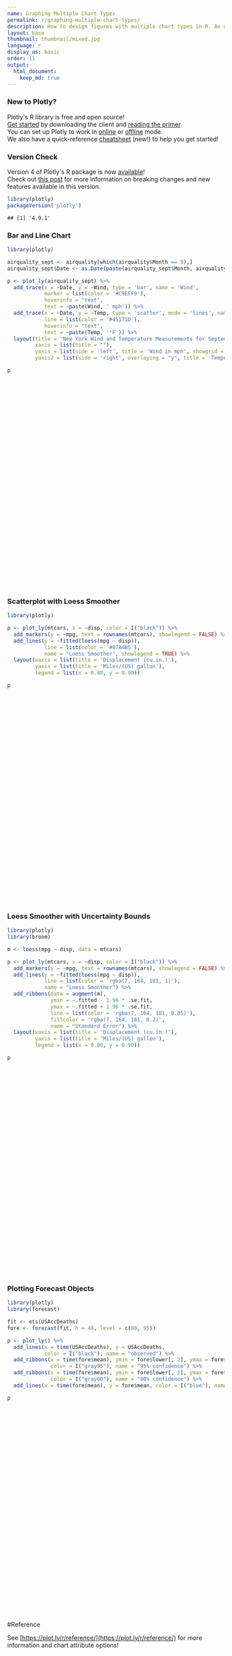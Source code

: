 ```yaml
---
name: Graphing Multiple Chart Types
permalink: r/graphing-multiple-chart-types/
description: How to design figures with multiple chart types in R. An example of a line chart with a line of best fit and an uncertainty band.
layout: base
thumbnail: thumbnail/mixed.jpg
language: r
display_as: basic
order: 11
output:
  html_document:
    keep_md: true
---
```



### New to Plotly?

Plotly's R library is free and open source!<br>
[Get started](https://plot.ly/r/getting-started/) by downloading the client and [reading the primer](https://plot.ly/r/getting-started/).<br>
You can set up Plotly to work in [online](https://plot.ly/r/getting-started/#hosting-graphs-in-your-online-plotly-account) or [offline](https://plot.ly/r/offline/) mode.<br>
We also have a quick-reference [cheatsheet](https://images.plot.ly/plotly-documentation/images/r_cheat_sheet.pdf) (new!) to help you get started!

### Version Check

Version 4 of Plotly's R package is now [available](https://plot.ly/r/getting-started/#installation)!<br>
Check out [this post](http://moderndata.plot.ly/upgrading-to-plotly-4-0-and-above/) for more information on breaking changes and new features available in this version.

```r
library(plotly)
packageVersion('plotly')
```

```
## [1] '4.9.1'
```

### Bar and Line Chart


```r
library(plotly)

airquality_sept <- airquality[which(airquality$Month == 9),]
airquality_sept$Date <- as.Date(paste(airquality_sept$Month, airquality_sept$Day, 1973, sep = "."), format = "%m.%d.%Y")

p <- plot_ly(airquality_sept) %>%
  add_trace(x = ~Date, y = ~Wind, type = 'bar', name = 'Wind',
            marker = list(color = '#C9EFF9'),
            hoverinfo = "text",
            text = ~paste(Wind, ' mph')) %>%
  add_trace(x = ~Date, y = ~Temp, type = 'scatter', mode = 'lines', name = 'Temperature', yaxis = 'y2',
            line = list(color = '#45171D'),
            hoverinfo = "text",
            text = ~paste(Temp, '°F')) %>%
  layout(title = 'New York Wind and Temperature Measurements for September 1973',
         xaxis = list(title = ""),
         yaxis = list(side = 'left', title = 'Wind in mph', showgrid = FALSE, zeroline = FALSE),
         yaxis2 = list(side = 'right', overlaying = "y", title = 'Temperature in degrees F', showgrid = FALSE, zeroline = FALSE))

p
```

<div id="htmlwidget-e99abda04fa85e9c1169" style="width:672px;height:480px;" class="plotly html-widget"></div>
<script type="application/json" data-for="htmlwidget-e99abda04fa85e9c1169">{"x":{"visdat":{"1f7d710f8872":["function () ","plotlyVisDat"]},"cur_data":"1f7d710f8872","attrs":{"1f7d710f8872":{"alpha_stroke":1,"sizes":[10,100],"spans":[1,20],"x":{},"y":{},"type":"bar","name":"Wind","marker":{"color":"#C9EFF9"},"hoverinfo":"text","text":{},"inherit":true},"1f7d710f8872.1":{"alpha_stroke":1,"sizes":[10,100],"spans":[1,20],"x":{},"y":{},"type":"scatter","mode":"lines","name":"Temperature","yaxis":"y2","line":{"color":"#45171D"},"hoverinfo":"text","text":{},"inherit":true}},"layout":{"margin":{"b":40,"l":60,"t":25,"r":10},"title":"New York Wind and Temperature Measurements for September 1973","xaxis":{"domain":[0,1],"automargin":true,"title":""},"yaxis":{"domain":[0,1],"automargin":true,"side":"left","title":"Wind in mph","showgrid":false,"zeroline":false},"yaxis2":{"side":"right","overlaying":"y","title":"Temperature in degrees F","showgrid":false,"zeroline":false},"hovermode":"closest","showlegend":true},"source":"A","config":{"showSendToCloud":false},"data":[{"x":["1973-09-01","1973-09-02","1973-09-03","1973-09-04","1973-09-05","1973-09-06","1973-09-07","1973-09-08","1973-09-09","1973-09-10","1973-09-11","1973-09-12","1973-09-13","1973-09-14","1973-09-15","1973-09-16","1973-09-17","1973-09-18","1973-09-19","1973-09-20","1973-09-21","1973-09-22","1973-09-23","1973-09-24","1973-09-25","1973-09-26","1973-09-27","1973-09-28","1973-09-29","1973-09-30"],"y":[6.9,5.1,2.8,4.6,7.4,15.5,10.9,10.3,10.9,9.7,14.9,15.5,6.3,10.9,11.5,6.9,13.8,10.3,10.3,8,12.6,9.2,10.3,10.3,16.6,6.9,13.2,14.3,8,11.5],"type":"bar","name":"Wind","marker":{"color":"#C9EFF9","line":{"color":"rgba(31,119,180,1)"}},"hoverinfo":["text","text","text","text","text","text","text","text","text","text","text","text","text","text","text","text","text","text","text","text","text","text","text","text","text","text","text","text","text","text"],"text":["6.9  mph","5.1  mph","2.8  mph","4.6  mph","7.4  mph","15.5  mph","10.9  mph","10.3  mph","10.9  mph","9.7  mph","14.9  mph","15.5  mph","6.3  mph","10.9  mph","11.5  mph","6.9  mph","13.8  mph","10.3  mph","10.3  mph","8  mph","12.6  mph","9.2  mph","10.3  mph","10.3  mph","16.6  mph","6.9  mph","13.2  mph","14.3  mph","8  mph","11.5  mph"],"error_y":{"color":"rgba(31,119,180,1)"},"error_x":{"color":"rgba(31,119,180,1)"},"xaxis":"x","yaxis":"y","frame":null},{"x":["1973-09-01","1973-09-02","1973-09-03","1973-09-04","1973-09-05","1973-09-06","1973-09-07","1973-09-08","1973-09-09","1973-09-10","1973-09-11","1973-09-12","1973-09-13","1973-09-14","1973-09-15","1973-09-16","1973-09-17","1973-09-18","1973-09-19","1973-09-20","1973-09-21","1973-09-22","1973-09-23","1973-09-24","1973-09-25","1973-09-26","1973-09-27","1973-09-28","1973-09-29","1973-09-30"],"y":[91,92,93,93,87,84,80,78,75,73,81,76,77,71,71,78,67,76,68,82,64,71,81,69,63,70,77,75,76,68],"type":"scatter","mode":"lines","name":"Temperature","yaxis":"y2","line":{"color":"#45171D"},"hoverinfo":["text","text","text","text","text","text","text","text","text","text","text","text","text","text","text","text","text","text","text","text","text","text","text","text","text","text","text","text","text","text"],"text":["91 °F","92 °F","93 °F","93 °F","87 °F","84 °F","80 °F","78 °F","75 °F","73 °F","81 °F","76 °F","77 °F","71 °F","71 °F","78 °F","67 °F","76 °F","68 °F","82 °F","64 °F","71 °F","81 °F","69 °F","63 °F","70 °F","77 °F","75 °F","76 °F","68 °F"],"marker":{"color":"rgba(255,127,14,1)","line":{"color":"rgba(255,127,14,1)"}},"error_y":{"color":"rgba(255,127,14,1)"},"error_x":{"color":"rgba(255,127,14,1)"},"xaxis":"x","frame":null}],"highlight":{"on":"plotly_click","persistent":false,"dynamic":false,"selectize":false,"opacityDim":0.2,"selected":{"opacity":1},"debounce":0},"shinyEvents":["plotly_hover","plotly_click","plotly_selected","plotly_relayout","plotly_brushed","plotly_brushing","plotly_clickannotation","plotly_doubleclick","plotly_deselect","plotly_afterplot","plotly_sunburstclick"],"base_url":"https://plot.ly"},"evals":[],"jsHooks":[]}</script>

### Scatterplot with Loess Smoother


```r
library(plotly)

p <- plot_ly(mtcars, x = ~disp, color = I("black")) %>%
  add_markers(y = ~mpg, text = rownames(mtcars), showlegend = FALSE) %>%
  add_lines(y = ~fitted(loess(mpg ~ disp)),
            line = list(color = '#07A4B5'),
            name = "Loess Smoother", showlegend = TRUE) %>%
  layout(xaxis = list(title = 'Displacement (cu.in.)'),
         yaxis = list(title = 'Miles/(US) gallon'),
         legend = list(x = 0.80, y = 0.90))

p
```

<div id="htmlwidget-8d2b44e73a4b5ccafe7c" style="width:672px;height:480px;" class="plotly html-widget"></div>
<script type="application/json" data-for="htmlwidget-8d2b44e73a4b5ccafe7c">{"x":{"visdat":{"1f7d13da8e92":["function () ","plotlyVisDat"]},"cur_data":"1f7d13da8e92","attrs":{"1f7d13da8e92":{"x":{},"color":["black"],"alpha_stroke":1,"sizes":[10,100],"spans":[1,20],"y":{},"type":"scatter","mode":"markers","text":["Mazda RX4","Mazda RX4 Wag","Datsun 710","Hornet 4 Drive","Hornet Sportabout","Valiant","Duster 360","Merc 240D","Merc 230","Merc 280","Merc 280C","Merc 450SE","Merc 450SL","Merc 450SLC","Cadillac Fleetwood","Lincoln Continental","Chrysler Imperial","Fiat 128","Honda Civic","Toyota Corolla","Toyota Corona","Dodge Challenger","AMC Javelin","Camaro Z28","Pontiac Firebird","Fiat X1-9","Porsche 914-2","Lotus Europa","Ford Pantera L","Ferrari Dino","Maserati Bora","Volvo 142E"],"showlegend":false,"inherit":true},"1f7d13da8e92.1":{"x":{},"color":["black"],"alpha_stroke":1,"sizes":[10,100],"spans":[1,20],"y":{},"type":"scatter","mode":"lines","line":{"color":"#07A4B5"},"name":"Loess Smoother","showlegend":true,"inherit":true}},"layout":{"margin":{"b":40,"l":60,"t":25,"r":10},"xaxis":{"domain":[0,1],"automargin":true,"title":"Displacement (cu.in.)"},"yaxis":{"domain":[0,1],"automargin":true,"title":"Miles/(US) gallon"},"legend":{"x":0.8,"y":0.9},"hovermode":"closest","showlegend":false},"source":"A","config":{"showSendToCloud":false},"data":[{"x":[160,160,108,258,360,225,360,146.7,140.8,167.6,167.6,275.8,275.8,275.8,472,460,440,78.7,75.7,71.1,120.1,318,304,350,400,79,120.3,95.1,351,145,301,121],"y":[21,21,22.8,21.4,18.7,18.1,14.3,24.4,22.8,19.2,17.8,16.4,17.3,15.2,10.4,10.4,14.7,32.4,30.4,33.9,21.5,15.5,15.2,13.3,19.2,27.3,26,30.4,15.8,19.7,15,21.4],"type":"scatter","mode":"markers","text":["Mazda RX4","Mazda RX4 Wag","Datsun 710","Hornet 4 Drive","Hornet Sportabout","Valiant","Duster 360","Merc 240D","Merc 230","Merc 280","Merc 280C","Merc 450SE","Merc 450SL","Merc 450SLC","Cadillac Fleetwood","Lincoln Continental","Chrysler Imperial","Fiat 128","Honda Civic","Toyota Corolla","Toyota Corona","Dodge Challenger","AMC Javelin","Camaro Z28","Pontiac Firebird","Fiat X1-9","Porsche 914-2","Lotus Europa","Ford Pantera L","Ferrari Dino","Maserati Bora","Volvo 142E"],"showlegend":false,"marker":{"color":"rgba(0,0,0,1)","line":{"color":"rgba(0,0,0,1)"}},"textfont":{"color":"rgba(0,0,0,1)"},"error_y":{"color":"rgba(0,0,0,1)"},"error_x":{"color":"rgba(0,0,0,1)"},"line":{"color":"rgba(0,0,0,1)"},"xaxis":"x","yaxis":"y","frame":null},{"x":[71.1,75.7,78.7,79,95.1,108,120.1,120.3,121,140.8,145,146.7,160,160,167.6,167.6,225,258,275.8,275.8,275.8,301,304,318,350,351,360,360,400,440,460,472],"y":[31.8587265478689,30.997160511089,30.4515688818864,30.3978766914933,27.6878765636072,25.7536029023605,24.1266208899877,24.1012302593287,24.0128145822842,21.7855370304885,21.3720222888,21.2095787437194,20.1233661948189,20.1233661948189,19.5876473362003,19.5876473362003,17.8667031510564,17.3361001159279,16.6706159588599,16.6706159588599,16.6706159588599,16.3557242808806,16.3295803630335,16.1508424685288,15.6175774563292,15.5983332500748,15.4036322355415,15.4036322355415,14.3441620745589,13.0380914865063,12.2654317142106,11.7573008148926],"type":"scatter","mode":"lines","line":{"color":"#07A4B5"},"name":"Loess Smoother","showlegend":true,"marker":{"color":"rgba(0,0,0,1)","line":{"color":"rgba(0,0,0,1)"}},"textfont":{"color":"rgba(0,0,0,1)"},"error_y":{"color":"rgba(0,0,0,1)"},"error_x":{"color":"rgba(0,0,0,1)"},"xaxis":"x","yaxis":"y","frame":null}],"highlight":{"on":"plotly_click","persistent":false,"dynamic":false,"selectize":false,"opacityDim":0.2,"selected":{"opacity":1},"debounce":0},"shinyEvents":["plotly_hover","plotly_click","plotly_selected","plotly_relayout","plotly_brushed","plotly_brushing","plotly_clickannotation","plotly_doubleclick","plotly_deselect","plotly_afterplot","plotly_sunburstclick"],"base_url":"https://plot.ly"},"evals":[],"jsHooks":[]}</script>

### Loess Smoother with Uncertainty Bounds


```r
library(plotly)
library(broom)

m <- loess(mpg ~ disp, data = mtcars)

p <- plot_ly(mtcars, x = ~disp, color = I("black")) %>%
  add_markers(y = ~mpg, text = rownames(mtcars), showlegend = FALSE) %>%
  add_lines(y = ~fitted(loess(mpg ~ disp)),
            line = list(color = 'rgba(7, 164, 181, 1)'),
            name = "Loess Smoother") %>%
  add_ribbons(data = augment(m),
              ymin = ~.fitted - 1.96 * .se.fit,
              ymax = ~.fitted + 1.96 * .se.fit,
              line = list(color = 'rgba(7, 164, 181, 0.05)'),
              fillcolor = 'rgba(7, 164, 181, 0.2)',
              name = "Standard Error") %>%
  layout(xaxis = list(title = 'Displacement (cu.in.)'),
         yaxis = list(title = 'Miles/(US) gallon'),
         legend = list(x = 0.80, y = 0.90))

p
```

<div id="htmlwidget-c5479ed680fab40115eb" style="width:672px;height:480px;" class="plotly html-widget"></div>
<script type="application/json" data-for="htmlwidget-c5479ed680fab40115eb">{"x":{"visdat":{"1f7d7c99afa9":["function () ","plotlyVisDat"],"1f7d59203282":["function () ","data"]},"cur_data":"1f7d59203282","attrs":{"1f7d7c99afa9":{"x":{},"color":["black"],"alpha_stroke":1,"sizes":[10,100],"spans":[1,20],"y":{},"type":"scatter","mode":"markers","text":["Mazda RX4","Mazda RX4 Wag","Datsun 710","Hornet 4 Drive","Hornet Sportabout","Valiant","Duster 360","Merc 240D","Merc 230","Merc 280","Merc 280C","Merc 450SE","Merc 450SL","Merc 450SLC","Cadillac Fleetwood","Lincoln Continental","Chrysler Imperial","Fiat 128","Honda Civic","Toyota Corolla","Toyota Corona","Dodge Challenger","AMC Javelin","Camaro Z28","Pontiac Firebird","Fiat X1-9","Porsche 914-2","Lotus Europa","Ford Pantera L","Ferrari Dino","Maserati Bora","Volvo 142E"],"showlegend":false,"inherit":true},"1f7d7c99afa9.1":{"x":{},"color":["black"],"alpha_stroke":1,"sizes":[10,100],"spans":[1,20],"y":{},"type":"scatter","mode":"lines","line":{"color":"rgba(7, 164, 181, 1)"},"name":"Loess Smoother","inherit":true},"1f7d59203282":{"x":{},"color":["black"],"alpha_stroke":1,"sizes":[10,100],"spans":[1,20],"ymin":{},"ymax":{},"type":"scatter","mode":"lines","hoveron":"points","fill":"toself","line":{"color":"rgba(7, 164, 181, 0.05)"},"fillcolor":"rgba(7, 164, 181, 0.2)","name":"Standard Error","inherit":true}},"layout":{"margin":{"b":40,"l":60,"t":25,"r":10},"xaxis":{"domain":[0,1],"automargin":true,"title":"Displacement (cu.in.)"},"yaxis":{"domain":[0,1],"automargin":true,"title":"Miles/(US) gallon"},"legend":{"x":0.8,"y":0.9},"hovermode":"closest","showlegend":true},"source":"A","config":{"showSendToCloud":false},"data":[{"x":[160,160,108,258,360,225,360,146.7,140.8,167.6,167.6,275.8,275.8,275.8,472,460,440,78.7,75.7,71.1,120.1,318,304,350,400,79,120.3,95.1,351,145,301,121],"y":[21,21,22.8,21.4,18.7,18.1,14.3,24.4,22.8,19.2,17.8,16.4,17.3,15.2,10.4,10.4,14.7,32.4,30.4,33.9,21.5,15.5,15.2,13.3,19.2,27.3,26,30.4,15.8,19.7,15,21.4],"type":"scatter","mode":"markers","text":["Mazda RX4","Mazda RX4 Wag","Datsun 710","Hornet 4 Drive","Hornet Sportabout","Valiant","Duster 360","Merc 240D","Merc 230","Merc 280","Merc 280C","Merc 450SE","Merc 450SL","Merc 450SLC","Cadillac Fleetwood","Lincoln Continental","Chrysler Imperial","Fiat 128","Honda Civic","Toyota Corolla","Toyota Corona","Dodge Challenger","AMC Javelin","Camaro Z28","Pontiac Firebird","Fiat X1-9","Porsche 914-2","Lotus Europa","Ford Pantera L","Ferrari Dino","Maserati Bora","Volvo 142E"],"showlegend":false,"marker":{"color":"rgba(0,0,0,1)","line":{"color":"rgba(0,0,0,1)"}},"textfont":{"color":"rgba(0,0,0,1)"},"error_y":{"color":"rgba(0,0,0,1)"},"error_x":{"color":"rgba(0,0,0,1)"},"line":{"color":"rgba(0,0,0,1)"},"xaxis":"x","yaxis":"y","frame":null},{"x":[71.1,75.7,78.7,79,95.1,108,120.1,120.3,121,140.8,145,146.7,160,160,167.6,167.6,225,258,275.8,275.8,275.8,301,304,318,350,351,360,360,400,440,460,472],"y":[31.8587265478689,30.997160511089,30.4515688818864,30.3978766914933,27.6878765636072,25.7536029023605,24.1266208899877,24.1012302593287,24.0128145822842,21.7855370304885,21.3720222888,21.2095787437194,20.1233661948189,20.1233661948189,19.5876473362003,19.5876473362003,17.8667031510564,17.3361001159279,16.6706159588599,16.6706159588599,16.6706159588599,16.3557242808806,16.3295803630335,16.1508424685288,15.6175774563292,15.5983332500748,15.4036322355415,15.4036322355415,14.3441620745589,13.0380914865063,12.2654317142106,11.7573008148926],"type":"scatter","mode":"lines","line":{"color":"rgba(7, 164, 181, 1)"},"name":"Loess Smoother","marker":{"color":"rgba(0,0,0,1)","line":{"color":"rgba(0,0,0,1)"}},"textfont":{"color":"rgba(0,0,0,1)"},"error_y":{"color":"rgba(0,0,0,1)"},"error_x":{"color":"rgba(0,0,0,1)"},"xaxis":"x","yaxis":"y","frame":null},{"fillcolor":"rgba(7, 164, 181, 0.2)","x":[71.1,75.7,78.7,79,95.1,108,120.1,120.3,121,140.8,145,146.7,160,160,167.6,167.6,225,258,275.8,275.8,275.8,301,304,318,350,351,360,360,400,440,460,472,472,472,460,440,400,360,360,351,350,318,304,301,275.8,275.8,275.8,258,225,167.6,167.6,160,160,146.7,145,140.8,121,120.3,120.1,108,95.1,79,78.7,75.7,71.1],"type":"scatter","mode":"lines","hoveron":"points","fill":"toself","line":{"color":"rgba(7, 164, 181, 0.05)"},"name":"Standard Error","y":[29.6196922296082,28.9642153590505,28.54236726388,28.5005513255002,26.2918632250039,24.5450406587188,22.9330086278789,22.9068700881959,22.8156526764351,20.4388075375714,19.9863730553065,19.8082571439821,18.6121240511817,18.6121240511817,18.0237725351383,18.0237725351383,16.256272295313,15.5190313686595,15.0041837863646,15.0041837863646,15.0041837863646,14.9281309152598,14.9162210256684,14.7558651253728,14.2276931088279,14.2081927321474,14.0140809626356,14.0140809626356,12.8807957894151,11.0440265490691,9.74938413735661,8.84230571970769,8.84230571970769,14.6722959100775,14.7814792910646,15.0321564239434,15.8075283597026,16.7931835084474,16.7931835084474,16.9884737680022,17.0074618038304,17.5458198116849,17.7429397003985,17.7833176465014,18.3370481313552,18.3370481313552,18.3370481313552,19.1531688631963,19.4771340067998,21.1515221372622,21.1515221372622,21.6346083384561,21.6346083384561,22.6109003434567,22.7576715222934,23.1322665234057,25.2099764881334,25.2955904304616,25.3202331520966,26.9621651460022,29.0838899022106,32.2952020574863,32.3607704998928,33.0301056631275,34.0977608661297],"marker":{"color":"rgba(0,0,0,1)","line":{"color":"rgba(0,0,0,1)"}},"textfont":{"color":"rgba(0,0,0,1)"},"error_y":{"color":"rgba(0,0,0,1)"},"error_x":{"color":"rgba(0,0,0,1)"},"xaxis":"x","yaxis":"y","frame":null}],"highlight":{"on":"plotly_click","persistent":false,"dynamic":false,"selectize":false,"opacityDim":0.2,"selected":{"opacity":1},"debounce":0},"shinyEvents":["plotly_hover","plotly_click","plotly_selected","plotly_relayout","plotly_brushed","plotly_brushing","plotly_clickannotation","plotly_doubleclick","plotly_deselect","plotly_afterplot","plotly_sunburstclick"],"base_url":"https://plot.ly"},"evals":[],"jsHooks":[]}</script>

### Plotting Forecast Objects


```r
library(plotly)
library(forecast)

fit <- ets(USAccDeaths)
fore <- forecast(fit, h = 48, level = c(80, 95))

p <- plot_ly() %>%
  add_lines(x = time(USAccDeaths), y = USAccDeaths,
            color = I("black"), name = "observed") %>%
  add_ribbons(x = time(fore$mean), ymin = fore$lower[, 2], ymax = fore$upper[, 2],
              color = I("gray95"), name = "95% confidence") %>%
  add_ribbons(x = time(fore$mean), ymin = fore$lower[, 1], ymax = fore$upper[, 1],
              color = I("gray80"), name = "80% confidence") %>%
  add_lines(x = time(fore$mean), y = fore$mean, color = I("blue"), name = "prediction")

p
```

<div id="htmlwidget-b3b04dee954914b4d7b1" style="width:672px;height:480px;" class="plotly html-widget"></div>
<script type="application/json" data-for="htmlwidget-b3b04dee954914b4d7b1">{"x":{"visdat":{"1f7d445eaaa3":["function () ","plotlyVisDat"]},"cur_data":"1f7d445eaaa3","attrs":{"1f7d445eaaa3":{"alpha_stroke":1,"sizes":[10,100],"spans":[1,20],"x":[1973,1973.08333333333,1973.16666666667,1973.25,1973.33333333333,1973.41666666667,1973.5,1973.58333333333,1973.66666666667,1973.75,1973.83333333333,1973.91666666667,1974,1974.08333333333,1974.16666666667,1974.25,1974.33333333333,1974.41666666667,1974.5,1974.58333333333,1974.66666666667,1974.75,1974.83333333333,1974.91666666667,1975,1975.08333333333,1975.16666666667,1975.25,1975.33333333333,1975.41666666667,1975.5,1975.58333333333,1975.66666666667,1975.75,1975.83333333333,1975.91666666667,1976,1976.08333333334,1976.16666666667,1976.25,1976.33333333334,1976.41666666667,1976.5,1976.58333333334,1976.66666666667,1976.75,1976.83333333334,1976.91666666667,1977,1977.08333333334,1977.16666666667,1977.25,1977.33333333334,1977.41666666667,1977.5,1977.58333333334,1977.66666666667,1977.75,1977.83333333334,1977.91666666667,1978,1978.08333333334,1978.16666666667,1978.25,1978.33333333334,1978.41666666667,1978.5,1978.58333333334,1978.66666666667,1978.75,1978.83333333334,1978.91666666667],"y":[9007,8106,8928,9137,10017,10826,11317,10744,9713,9938,9161,8927,7750,6981,8038,8422,8714,9512,10120,9823,8743,9129,8710,8680,8162,7306,8124,7870,9387,9556,10093,9620,8285,8466,8160,8034,7717,7461,7767,7925,8623,8945,10078,9179,8037,8488,7874,8647,7792,6957,7726,8106,8890,9299,10625,9302,8314,8850,8265,8796,7836,6892,7791,8192,9115,9434,10484,9827,9110,9070,8633,9240],"type":"scatter","mode":"lines","color":["black"],"name":"observed","inherit":true},"1f7d445eaaa3.1":{"alpha_stroke":1,"sizes":[10,100],"spans":[1,20],"x":[1979,1979.08333333334,1979.16666666667,1979.25,1979.33333333334,1979.41666666667,1979.5,1979.58333333334,1979.66666666667,1979.75,1979.83333333334,1979.91666666667,1980,1980.08333333334,1980.16666666667,1980.25,1980.33333333334,1980.41666666667,1980.5,1980.58333333334,1980.66666666667,1980.75,1980.83333333334,1980.91666666667,1981,1981.08333333334,1981.16666666667,1981.25,1981.33333333334,1981.41666666667,1981.5,1981.58333333334,1981.66666666667,1981.75,1981.83333333334,1981.91666666667,1982,1982.08333333334,1982.16666666667,1982.25,1982.33333333334,1982.41666666667,1982.5,1982.58333333334,1982.66666666667,1982.75,1982.83333333334,1982.91666666667],"ymin":[7823.83364364509,6931.81150555139,7647.07464543682,7823.02584342382,8552.08089369296,8938.69770239878,9805.63379555245,9037.75568575783,7892.80111324107,8181.29275268693,7658.72080466769,7816.75885819727,7083.71251904774,6241.87953659487,6997.05184212291,7206.00092193545,7963.07045565586,8373.93461426599,9262.17101452071,8513.22664070538,7385.26564362439,7689.13328388432,7180.56970967472,7351.53018669627,6630.30441674618,5799.4109900377,6564.74860818352,6783.17789418326,7549.1176682334,7968.30599377192,8864.37523943456,8122.819639047,7001.84437952758,7312.33056938465,6810.04984009243,6987.02508917628,6271.4891041889,5446.02425404946,6216.54883008316,6439.94102942414,7210.63549204939,7634.38456751762,8534.8335643678,7797.48847010281,6680.56517629025,6994.95456522799,6496.43721351888,6677.0686167493],"ymax":[8971.16017481354,8266.62972133669,9146.11472804351,9469.99356300143,10334.7429955507,10847.431751309,11832.6136103356,11176.4535769074,10137.6641758079,10527.5219976129,10102.1145858285,10354.2253496942,9711.28129941088,8956.56169029321,9796.13753135742,10087.0184844898,10923.7534335878,11412.1948394418,12376.0763913673,11700.9826219598,10645.1996454245,11019.6814664155,10580.2656808214,10819.4540211952,10164.6894017124,9399.03023685038,10228.4407652968,10509.841512242,11337.7062210103,11817.8234599358,12773.8721664535,12091.3896236182,11028.6209095214,11396.4841809152,10950.7855504037,11183.9591187152,10523.5047142697,9752.41697283862,10576.6405433972,10853.0783770011,11676.1883971943,12151.7448861901,13103.4138415202,12416.7207925624,11349.9001127587,11713.8601850719,11264.3981769773,11493.9155911422],"type":"scatter","mode":"lines","hoveron":"points","fill":"toself","color":["gray95"],"name":"95% confidence","inherit":true},"1f7d445eaaa3.2":{"alpha_stroke":1,"sizes":[10,100],"spans":[1,20],"x":[1979,1979.08333333334,1979.16666666667,1979.25,1979.33333333334,1979.41666666667,1979.5,1979.58333333334,1979.66666666667,1979.75,1979.83333333334,1979.91666666667,1980,1980.08333333334,1980.16666666667,1980.25,1980.33333333334,1980.41666666667,1980.5,1980.58333333334,1980.66666666667,1980.75,1980.83333333334,1980.91666666667,1981,1981.08333333334,1981.16666666667,1981.25,1981.33333333334,1981.41666666667,1981.5,1981.58333333334,1981.66666666667,1981.75,1981.83333333334,1981.91666666667,1982,1982.08333333334,1982.16666666667,1982.25,1982.33333333334,1982.41666666667,1982.5,1982.58333333334,1982.66666666667,1982.75,1982.83333333334,1982.91666666667],"ymin":[8022.39866155543,7162.82525423071,7906.50987400073,8108.06254906214,8860.60189670941,9269.03767128449,10156.4382721267,9407.89493864205,8281.31411465392,8587.34895324044,8081.59303566553,8255.91202483576,7538.45947012027,6711.70298774529,7481.48280830078,7704.61163856031,8475.4686723529,8899.75893684478,9801.08705989009,9064.92383092635,7949.45450866769,8265.54317378904,7768.94683951672,7951.71534724311,7241.99184728712,6422.38835593707,7198.81491714816,7428.14252104676,8204.79949324178,8634.53263793099,9540.98238329915,8809.65041359757,7698.74881961306,8019.16512170365,7526.67691890897,7713.37827469463,7007.37512515532,6191.32118923364,6971.13931990931,7203.7119984176,7983.47789436589,8416.19315314422,9325.5066638853,8596.92779615685,7488.67564013964,7811.64410692913,7321.6166444702,7510.70863095488],"ymax":[8772.59515690319,8035.61597265737,8886.6794994796,9184.95685736312,10026.2219925343,10517.0917824233,11481.8091337613,10806.3143240232,9749.15117439502,10121.4657970594,9679.24235483063,9915.07218305571,9256.53434833836,8486.73823914279,9311.70656517955,9588.40776786494,10411.3552168908,10886.370516863,11837.160345998,11149.2854317389,10081.0107803813,10443.2715765108,9991.88855097943,10219.2688606484,9553.00197117151,8776.05287095101,9594.37445633217,9864.87688537849,10682.0243960019,11151.5968157768,12097.2650225889,11404.5588490677,10331.7164694359,10689.6496285962,10234.1584715872,10457.6059331968,9787.6186933033,9007.12003765444,9822.05005357102,10089.3074080077,10903.3459948778,11369.9363005635,12312.7407420027,11617.2814665084,10541.7896489093,10897.1706433707,10439.218746026,10660.2755769366],"type":"scatter","mode":"lines","hoveron":"points","fill":"toself","color":["gray80"],"name":"80% confidence","inherit":true},"1f7d445eaaa3.3":{"alpha_stroke":1,"sizes":[10,100],"spans":[1,20],"x":[1979,1979.08333333334,1979.16666666667,1979.25,1979.33333333334,1979.41666666667,1979.5,1979.58333333334,1979.66666666667,1979.75,1979.83333333334,1979.91666666667,1980,1980.08333333334,1980.16666666667,1980.25,1980.33333333334,1980.41666666667,1980.5,1980.58333333334,1980.66666666667,1980.75,1980.83333333334,1980.91666666667,1981,1981.08333333334,1981.16666666667,1981.25,1981.33333333334,1981.41666666667,1981.5,1981.58333333334,1981.66666666667,1981.75,1981.83333333334,1981.91666666667,1982,1982.08333333334,1982.16666666667,1982.25,1982.33333333334,1982.41666666667,1982.5,1982.58333333334,1982.66666666667,1982.75,1982.83333333334,1982.91666666667],"y":[8397.49690922931,7599.22061344404,8396.59468674016,8646.50970321263,9443.41194462183,9893.06472685388,10819.123702944,10107.1046313326,9015.23264452447,9354.40737514992,8880.41769524808,9085.49210394574,8397.49690922931,7599.22061344404,8396.59468674016,8646.50970321263,9443.41194462183,9893.06472685388,10819.123702944,10107.1046313326,9015.23264452447,9354.40737514992,8880.41769524808,9085.49210394574,8397.49690922931,7599.22061344404,8396.59468674016,8646.50970321263,9443.41194462183,9893.06472685388,10819.123702944,10107.1046313326,9015.23264452447,9354.40737514992,8880.41769524808,9085.49210394574,8397.49690922931,7599.22061344404,8396.59468674016,8646.50970321263,9443.41194462183,9893.06472685388,10819.123702944,10107.1046313326,9015.23264452447,9354.40737514992,8880.41769524808,9085.49210394574],"type":"scatter","mode":"lines","color":["blue"],"name":"prediction","inherit":true}},"layout":{"margin":{"b":40,"l":60,"t":25,"r":10},"xaxis":{"domain":[0,1],"automargin":true,"title":[]},"yaxis":{"domain":[0,1],"automargin":true,"title":[]},"hovermode":"closest","showlegend":true},"source":"A","config":{"showSendToCloud":false},"data":[{"x":[1973,1973.08333333333,1973.16666666667,1973.25,1973.33333333333,1973.41666666667,1973.5,1973.58333333333,1973.66666666667,1973.75,1973.83333333333,1973.91666666667,1974,1974.08333333333,1974.16666666667,1974.25,1974.33333333333,1974.41666666667,1974.5,1974.58333333333,1974.66666666667,1974.75,1974.83333333333,1974.91666666667,1975,1975.08333333333,1975.16666666667,1975.25,1975.33333333333,1975.41666666667,1975.5,1975.58333333333,1975.66666666667,1975.75,1975.83333333333,1975.91666666667,1976,1976.08333333334,1976.16666666667,1976.25,1976.33333333334,1976.41666666667,1976.5,1976.58333333334,1976.66666666667,1976.75,1976.83333333334,1976.91666666667,1977,1977.08333333334,1977.16666666667,1977.25,1977.33333333334,1977.41666666667,1977.5,1977.58333333334,1977.66666666667,1977.75,1977.83333333334,1977.91666666667,1978,1978.08333333334,1978.16666666667,1978.25,1978.33333333334,1978.41666666667,1978.5,1978.58333333334,1978.66666666667,1978.75,1978.83333333334,1978.91666666667],"y":[9007,8106,8928,9137,10017,10826,11317,10744,9713,9938,9161,8927,7750,6981,8038,8422,8714,9512,10120,9823,8743,9129,8710,8680,8162,7306,8124,7870,9387,9556,10093,9620,8285,8466,8160,8034,7717,7461,7767,7925,8623,8945,10078,9179,8037,8488,7874,8647,7792,6957,7726,8106,8890,9299,10625,9302,8314,8850,8265,8796,7836,6892,7791,8192,9115,9434,10484,9827,9110,9070,8633,9240],"type":"scatter","mode":"lines","name":"observed","marker":{"color":"rgba(0,0,0,1)","line":{"color":"rgba(0,0,0,1)"}},"textfont":{"color":"rgba(0,0,0,1)"},"error_y":{"color":"rgba(0,0,0,1)"},"error_x":{"color":"rgba(0,0,0,1)"},"line":{"color":"rgba(0,0,0,1)"},"xaxis":"x","yaxis":"y","frame":null},{"fillcolor":"rgba(242,242,242,0.5)","x":[1979,1979.08333333334,1979.16666666667,1979.25,1979.33333333334,1979.41666666667,1979.5,1979.58333333334,1979.66666666667,1979.75,1979.83333333334,1979.91666666667,1980,1980.08333333334,1980.16666666667,1980.25,1980.33333333334,1980.41666666667,1980.5,1980.58333333334,1980.66666666667,1980.75,1980.83333333334,1980.91666666667,1981,1981.08333333334,1981.16666666667,1981.25,1981.33333333334,1981.41666666667,1981.5,1981.58333333334,1981.66666666667,1981.75,1981.83333333334,1981.91666666667,1982,1982.08333333334,1982.16666666667,1982.25,1982.33333333334,1982.41666666667,1982.5,1982.58333333334,1982.66666666667,1982.75,1982.83333333334,1982.91666666667,1982.91666666667,1982.91666666667,1982.83333333334,1982.75,1982.66666666667,1982.58333333334,1982.5,1982.41666666667,1982.33333333334,1982.25,1982.16666666667,1982.08333333334,1982,1981.91666666667,1981.83333333334,1981.75,1981.66666666667,1981.58333333334,1981.5,1981.41666666667,1981.33333333334,1981.25,1981.16666666667,1981.08333333334,1981,1980.91666666667,1980.83333333334,1980.75,1980.66666666667,1980.58333333334,1980.5,1980.41666666667,1980.33333333334,1980.25,1980.16666666667,1980.08333333334,1980,1979.91666666667,1979.83333333334,1979.75,1979.66666666667,1979.58333333334,1979.5,1979.41666666667,1979.33333333334,1979.25,1979.16666666667,1979.08333333334,1979],"type":"scatter","mode":"lines","hoveron":"points","fill":"toself","name":"95% confidence","y":[7823.83364364509,6931.81150555139,7647.07464543682,7823.02584342382,8552.08089369296,8938.69770239878,9805.63379555245,9037.75568575783,7892.80111324107,8181.29275268693,7658.72080466769,7816.75885819727,7083.71251904774,6241.87953659487,6997.05184212291,7206.00092193545,7963.07045565586,8373.93461426599,9262.17101452071,8513.22664070538,7385.26564362439,7689.13328388432,7180.56970967472,7351.53018669627,6630.30441674618,5799.4109900377,6564.74860818352,6783.17789418326,7549.1176682334,7968.30599377192,8864.37523943456,8122.819639047,7001.84437952758,7312.33056938465,6810.04984009243,6987.02508917628,6271.4891041889,5446.02425404946,6216.54883008316,6439.94102942414,7210.63549204939,7634.38456751762,8534.8335643678,7797.48847010281,6680.56517629025,6994.95456522799,6496.43721351888,6677.0686167493,6677.0686167493,11493.9155911422,11264.3981769773,11713.8601850719,11349.9001127587,12416.7207925624,13103.4138415202,12151.7448861901,11676.1883971943,10853.0783770011,10576.6405433972,9752.41697283862,10523.5047142697,11183.9591187152,10950.7855504037,11396.4841809152,11028.6209095214,12091.3896236182,12773.8721664535,11817.8234599358,11337.7062210103,10509.841512242,10228.4407652968,9399.03023685038,10164.6894017124,10819.4540211952,10580.2656808214,11019.6814664155,10645.1996454245,11700.9826219598,12376.0763913673,11412.1948394418,10923.7534335878,10087.0184844898,9796.13753135742,8956.56169029321,9711.28129941088,10354.2253496942,10102.1145858285,10527.5219976129,10137.6641758079,11176.4535769074,11832.6136103356,10847.431751309,10334.7429955507,9469.99356300143,9146.11472804351,8266.62972133669,8971.16017481354],"marker":{"color":"rgba(242,242,242,1)","line":{"color":"rgba(242,242,242,1)"}},"textfont":{"color":"rgba(242,242,242,1)"},"error_y":{"color":"rgba(242,242,242,1)"},"error_x":{"color":"rgba(242,242,242,1)"},"line":{"color":"rgba(242,242,242,1)"},"xaxis":"x","yaxis":"y","frame":null},{"fillcolor":"rgba(204,204,204,0.5)","x":[1979,1979.08333333334,1979.16666666667,1979.25,1979.33333333334,1979.41666666667,1979.5,1979.58333333334,1979.66666666667,1979.75,1979.83333333334,1979.91666666667,1980,1980.08333333334,1980.16666666667,1980.25,1980.33333333334,1980.41666666667,1980.5,1980.58333333334,1980.66666666667,1980.75,1980.83333333334,1980.91666666667,1981,1981.08333333334,1981.16666666667,1981.25,1981.33333333334,1981.41666666667,1981.5,1981.58333333334,1981.66666666667,1981.75,1981.83333333334,1981.91666666667,1982,1982.08333333334,1982.16666666667,1982.25,1982.33333333334,1982.41666666667,1982.5,1982.58333333334,1982.66666666667,1982.75,1982.83333333334,1982.91666666667,1982.91666666667,1982.91666666667,1982.83333333334,1982.75,1982.66666666667,1982.58333333334,1982.5,1982.41666666667,1982.33333333334,1982.25,1982.16666666667,1982.08333333334,1982,1981.91666666667,1981.83333333334,1981.75,1981.66666666667,1981.58333333334,1981.5,1981.41666666667,1981.33333333334,1981.25,1981.16666666667,1981.08333333334,1981,1980.91666666667,1980.83333333334,1980.75,1980.66666666667,1980.58333333334,1980.5,1980.41666666667,1980.33333333334,1980.25,1980.16666666667,1980.08333333334,1980,1979.91666666667,1979.83333333334,1979.75,1979.66666666667,1979.58333333334,1979.5,1979.41666666667,1979.33333333334,1979.25,1979.16666666667,1979.08333333334,1979],"type":"scatter","mode":"lines","hoveron":"points","fill":"toself","name":"80% confidence","y":[8022.39866155543,7162.82525423071,7906.50987400073,8108.06254906214,8860.60189670941,9269.03767128449,10156.4382721267,9407.89493864205,8281.31411465392,8587.34895324044,8081.59303566553,8255.91202483576,7538.45947012027,6711.70298774529,7481.48280830078,7704.61163856031,8475.4686723529,8899.75893684478,9801.08705989009,9064.92383092635,7949.45450866769,8265.54317378904,7768.94683951672,7951.71534724311,7241.99184728712,6422.38835593707,7198.81491714816,7428.14252104676,8204.79949324178,8634.53263793099,9540.98238329915,8809.65041359757,7698.74881961306,8019.16512170365,7526.67691890897,7713.37827469463,7007.37512515532,6191.32118923364,6971.13931990931,7203.7119984176,7983.47789436589,8416.19315314422,9325.5066638853,8596.92779615685,7488.67564013964,7811.64410692913,7321.6166444702,7510.70863095488,7510.70863095488,10660.2755769366,10439.218746026,10897.1706433707,10541.7896489093,11617.2814665084,12312.7407420027,11369.9363005635,10903.3459948778,10089.3074080077,9822.05005357102,9007.12003765444,9787.6186933033,10457.6059331968,10234.1584715872,10689.6496285962,10331.7164694359,11404.5588490677,12097.2650225889,11151.5968157768,10682.0243960019,9864.87688537849,9594.37445633217,8776.05287095101,9553.00197117151,10219.2688606484,9991.88855097943,10443.2715765108,10081.0107803813,11149.2854317389,11837.160345998,10886.370516863,10411.3552168908,9588.40776786494,9311.70656517955,8486.73823914279,9256.53434833836,9915.07218305571,9679.24235483063,10121.4657970594,9749.15117439502,10806.3143240232,11481.8091337613,10517.0917824233,10026.2219925343,9184.95685736312,8886.6794994796,8035.61597265737,8772.59515690319],"marker":{"color":"rgba(204,204,204,1)","line":{"color":"rgba(204,204,204,1)"}},"textfont":{"color":"rgba(204,204,204,1)"},"error_y":{"color":"rgba(204,204,204,1)"},"error_x":{"color":"rgba(204,204,204,1)"},"line":{"color":"rgba(204,204,204,1)"},"xaxis":"x","yaxis":"y","frame":null},{"x":[1979,1979.08333333334,1979.16666666667,1979.25,1979.33333333334,1979.41666666667,1979.5,1979.58333333334,1979.66666666667,1979.75,1979.83333333334,1979.91666666667,1980,1980.08333333334,1980.16666666667,1980.25,1980.33333333334,1980.41666666667,1980.5,1980.58333333334,1980.66666666667,1980.75,1980.83333333334,1980.91666666667,1981,1981.08333333334,1981.16666666667,1981.25,1981.33333333334,1981.41666666667,1981.5,1981.58333333334,1981.66666666667,1981.75,1981.83333333334,1981.91666666667,1982,1982.08333333334,1982.16666666667,1982.25,1982.33333333334,1982.41666666667,1982.5,1982.58333333334,1982.66666666667,1982.75,1982.83333333334,1982.91666666667],"y":[8397.49690922931,7599.22061344404,8396.59468674016,8646.50970321263,9443.41194462183,9893.06472685388,10819.123702944,10107.1046313326,9015.23264452447,9354.40737514992,8880.41769524808,9085.49210394574,8397.49690922931,7599.22061344404,8396.59468674016,8646.50970321263,9443.41194462183,9893.06472685388,10819.123702944,10107.1046313326,9015.23264452447,9354.40737514992,8880.41769524808,9085.49210394574,8397.49690922931,7599.22061344404,8396.59468674016,8646.50970321263,9443.41194462183,9893.06472685388,10819.123702944,10107.1046313326,9015.23264452447,9354.40737514992,8880.41769524808,9085.49210394574,8397.49690922931,7599.22061344404,8396.59468674016,8646.50970321263,9443.41194462183,9893.06472685388,10819.123702944,10107.1046313326,9015.23264452447,9354.40737514992,8880.41769524808,9085.49210394574],"type":"scatter","mode":"lines","name":"prediction","marker":{"color":"rgba(0,0,255,1)","line":{"color":"rgba(0,0,255,1)"}},"textfont":{"color":"rgba(0,0,255,1)"},"error_y":{"color":"rgba(0,0,255,1)"},"error_x":{"color":"rgba(0,0,255,1)"},"line":{"color":"rgba(0,0,255,1)"},"xaxis":"x","yaxis":"y","frame":null}],"highlight":{"on":"plotly_click","persistent":false,"dynamic":false,"selectize":false,"opacityDim":0.2,"selected":{"opacity":1},"debounce":0},"shinyEvents":["plotly_hover","plotly_click","plotly_selected","plotly_relayout","plotly_brushed","plotly_brushing","plotly_clickannotation","plotly_doubleclick","plotly_deselect","plotly_afterplot","plotly_sunburstclick"],"base_url":"https://plot.ly"},"evals":[],"jsHooks":[]}</script>

#Reference

See [https://plot.ly/r/reference/](https://plot.ly/r/reference/) for more information and chart attribute options!
